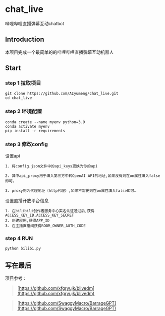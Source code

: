 # chat_live
哔哩哔哩直播弹幕互动chatbot


## Introduction

本项目完成一个最简单的的哔哩哔哩直播弹幕互动机器人

## Start

### step 1 拉取项目


```shell
git clone https://github.com/AIyumeng/chat_live.git
cd chat_live
```

### step 2 环境配置

```shell
conda create --name myenv python=3.9
conda activate myenv
pip install -r requirements
```

### step 3 修改config

设置api

    1. 将config.json文件中的api_keys更换为你的api

    2. 其中api_proxy用于填入第三方中转OpenAI API的地址,如果没有则在on属性填入false即可。

    3. proxy则为代理地址（http代理）,如果不需要则在on属性填入false即可。

设置直播开放平台信息

    1. 在bilibili创作者服务中心实名认证通过后,获得ACCESS_KEY_ID,ACCESS_KEY_SECRET
    2. 创建应用,获得APP_ID
    3. 在主播直播间获得ROOM_OWNER_AUTH_CODE

### step 4 RUN
```python
python bilibi.py
```

## 写在最后
项目参考：
> [https://github.com/xfgryujk/blivedm](https://github.com/xfgryujk/blivedm)

> [https://github.com/SwaggyMacro/BarrageGPT](https://github.com/SwaggyMacro/BarrageGPT)

